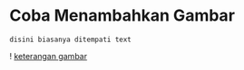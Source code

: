 # Coba Menambahkan Gambar
`disini biasanya ditempati text`

! [keterangan gambar](/home/asus_linux_mint_pc/Documents/coba-trial-dan-error/aset/aset-1)
